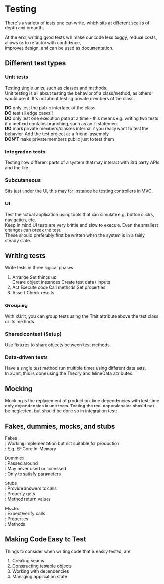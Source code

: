 # Testing

There's a variety of tests one can write, which sits at different scales of depth and breadth.  

At the end, writing good tests will make our code less buggy, reduce costs, allows us to refactor with confidence,  
improves design, and can be used as documentation.

## Different test types

### Unit tests

Testing single units, such as classes and methods.  
Unit testing is all about testing the behavior of a class/method, as others would use it. It's not about testing
private members of the class.  
  
**DO** only test the public interface of the class  
**DO** test all edge cases!!  
**DO** only test one execution path at a time - this means e.g. writing two tests if a method contains branching, such as an if-statement  
**DO** mark private members/classes internal if you really want to test the behavior. Add the test project as a friend-assembly     
**DON'T** make private members public just to test them  

### Integration tests 
Testing how different parts of a system that may interact with 3rd party APIs and the like.

### Subcutaneous 
Sits just under the UI, this may for instance be testing controllers in MVC.

### UI
Test the actual application using tools that can simulate e.g. button clicks, navigation, etc.  
Keep in mind UI tests are very brittle and slow to execute. Even the smallest changes can break the test.  
These should preferably first be written when the system is in a fairly steady state.


## Writing tests
Write tests in three logical phases  
1. Arrange
    Set things up  
    Create object instances
    Create test data / inputs
2. Act
    Execute code
    Call methods
    Set properties
3. Assert
    Check results
  
### Grouping
With xUnit, you can group tests using the Trait attribute above the test class or its methods.  
 
### Shared context (Setup)
Use fixtures to share objects between test methods.
 
### Data-driven tests
Have a single test method run multiple times using different data sets.  
In xUnit, this is done using the Theory and InlineData attributes.  

## Mocking
Mocking is the replacement of production-time dependencies with test-time only dependencies in unit tests.
Testing the real dependencies should not be neglected, but should be done so in integration tests.  

## Fakes, dummies, mocks, and stubs
Fakes  
: Working implementation but not suitable for production  
: E.g. EF Core In-Memory  

Dummies  
: Passed around  
: May never used or accessed  
: Only to satisfy parameters    

Stubs  
: Provide answers to calls  
: Property gets  
: Method return values  

Mocks  
: Expect/verify calls  
: Properties  
: Methods  

## Making Code Easy to Test

Things to consider when writing code that is easily tested, are:
1. Creating seams
2. Constructing testable objects
3. Working with dependencies
4. Managing application state